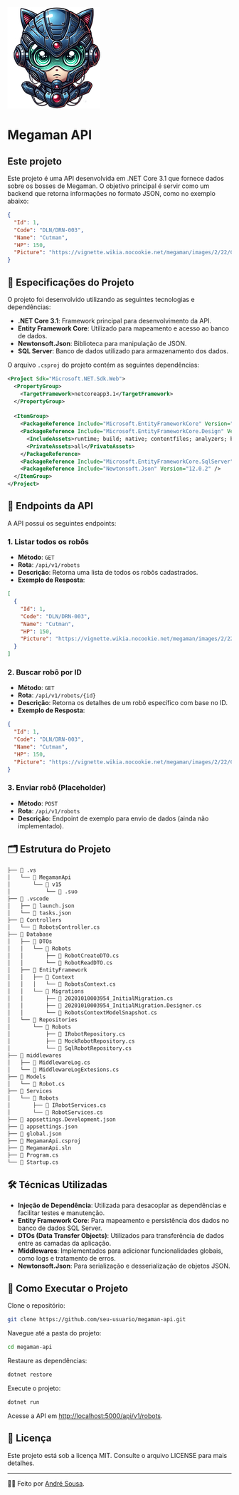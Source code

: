 ![Imagem do Megaman](./_docs/assets/iconAndreSousa3.png)

# Megaman API

## Este projeto

Este projeto é uma API desenvolvida em .NET Core 3.1 que fornece dados sobre os bosses de Megaman. O objetivo principal é servir como um backend que retorna informações no formato JSON, como no exemplo abaixo:

```json
{
  "Id": 1,
  "Code": "DLN/DRN-003",
  "Name": "Cutman",
  "HP": 150,
  "Picture": "https://vignette.wikia.nocookie.net/megaman/images/2/22/Cutman.png"
}
```

## 👋 Especificações do Projeto

O projeto foi desenvolvido utilizando as seguintes tecnologias e dependências:

- **.NET Core 3.1**: Framework principal para desenvolvimento da API.
- **Entity Framework Core**: Utilizado para mapeamento e acesso ao banco de dados.
- **Newtonsoft.Json**: Biblioteca para manipulação de JSON.
- **SQL Server**: Banco de dados utilizado para armazenamento dos dados.

O arquivo `.csproj` do projeto contém as seguintes dependências:

```xml
<Project Sdk="Microsoft.NET.Sdk.Web">
  <PropertyGroup>
    <TargetFramework>netcoreapp3.1</TargetFramework>
  </PropertyGroup>

  <ItemGroup>
    <PackageReference Include="Microsoft.EntityFrameworkCore" Version="3.1.8" />
    <PackageReference Include="Microsoft.EntityFrameworkCore.Design" Version="3.1.8">
      <IncludeAssets>runtime; build; native; contentfiles; analyzers; buildtransitive</IncludeAssets>
      <PrivateAssets>all</PrivateAssets>
    </PackageReference>
    <PackageReference Include="Microsoft.EntityFrameworkCore.SqlServer" Version="3.1.8" />
    <PackageReference Include="Newtonsoft.Json" Version="12.0.2" />
  </ItemGroup>
</Project>
```

## 🚀 Endpoints da API

A API possui os seguintes endpoints:

### 1. Listar todos os robôs

- **Método**: `GET`
- **Rota**: `/api/v1/robots`
- **Descrição**: Retorna uma lista de todos os robôs cadastrados.
- **Exemplo de Resposta**:

```json
[
  {
    "Id": 1,
    "Code": "DLN/DRN-003",
    "Name": "Cutman",
    "HP": 150,
    "Picture": "https://vignette.wikia.nocookie.net/megaman/images/2/22/Cutman.png"
  }
]
```

### 2. Buscar robô por ID

- **Método**: `GET`
- **Rota**: `/api/v1/robots/{id}`
- **Descrição**: Retorna os detalhes de um robô específico com base no ID.
- **Exemplo de Resposta**:

```json
{
  "Id": 1,
  "Code": "DLN/DRN-003",
  "Name": "Cutman",
  "HP": 150,
  "Picture": "https://vignette.wikia.nocookie.net/megaman/images/2/22/Cutman.png"
}
```

### 3. Enviar robô (Placeholder)

- **Método**: `POST`
- **Rota**: `/api/v1/robots`
- **Descrição**: Endpoint de exemplo para envio de dados (ainda não implementado).

## 🗂 Estrutura do Projeto

```
├── 📂 .vs
│   └── 📂 MegamanApi
│       └── 📂 v15
│           └── 📄 .suo
├── 📂 .vscode
│   ├── 📄 launch.json
│   └── 📄 tasks.json
├── 📂 Controllers
│   └── 📄 RobotsController.cs
├── 📂 Database
│   ├── 📂 DTOs
│   │   └── 📂 Robots
│   │       ├── 📄 RobotCreateDTO.cs
│   │       └── 📄 RobotReadDTO.cs
│   ├── 📂 EntityFramework
│   │   ├── 📂 Context
│   │   │   └── 📄 RobotsContext.cs
│   │   └── 📂 Migrations
│   │       ├── 📄 20201010003954_InitialMigration.cs
│   │       ├── 📄 20201010003954_InitialMigration.Designer.cs
│   │       └── 📄 RobotsContextModelSnapshot.cs
│   └── 📂 Repositories
│       └── 📂 Robots
│           ├── 📄 IRobotRepository.cs
│           ├── 📄 MockRobotRepository.cs
│           └── 📄 SqlRobotRepository.cs
├── 📂 middlewares
│   ├── 📄 MiddlewareLog.cs
│   └── 📄 MiddlewareLogExtesions.cs
├── 📂 Models
│   └── 📄 Robot.cs
├── 📂 Services
│   └── 📂 Robots
│       ├── 📄 IRobotServices.cs
│       └── 📄 RobotServices.cs
├── 📄 appsettings.Development.json
├── 📄 appsettings.json
├── 📄 global.json
├── 📄 MegamanApi.csproj
├── 📄 MegamanApi.sln
├── 📄 Program.cs
└── 📄 Startup.cs
```

## 🛠 Técnicas Utilizadas

- **Injeção de Dependência**: Utilizada para desacoplar as dependências e facilitar testes e manutenção.
- **Entity Framework Core**: Para mapeamento e persistência dos dados no banco de dados SQL Server.
- **DTOs (Data Transfer Objects)**: Utilizados para transferência de dados entre as camadas da aplicação.
- **Middlewares**: Implementados para adicionar funcionalidades globais, como logs e tratamento de erros.
- **Newtonsoft.Json**: Para serialização e desserialização de objetos JSON.

## 📝 Como Executar o Projeto

Clone o repositório:

```bash
git clone https://github.com/seu-usuario/megaman-api.git
```

Navegue até a pasta do projeto:

```bash
cd megaman-api
```

Restaure as dependências:

```bash
dotnet restore
```

Execute o projeto:

```bash
dotnet run
```

Acesse a API em [http://localhost:5000/api/v1/robots](http://localhost:5000/api/v1/robots).

## 📄 Licença

Este projeto está sob a licença MIT. Consulte o arquivo LICENSE para mais detalhes.

---

👨‍💻 Feito por [André Sousa](https://github.com/andrelssousa).


